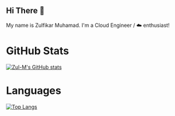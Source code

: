 ## Hi There 👋

My name is Zulfikar Muhamad. I'm a Cloud Engineer / :cloud: enthusiast!

# GitHub Stats

[![Zul-M's GitHub stats](https://github-readme-stats.vercel.app/api?username=zul-m&hide=stars&count_private=true&show_icons=true&theme=github_dark&cache_seconds=1800)](https://github.com/anuraghazra/github-readme-stats)

# Languages

[![Top Langs](https://github-readme-stats.vercel.app/api/top-langs/?username=zul-m&langs_count=10&layout=compact&theme=github_dark&cache_seconds=1800)](https://github.com/anuraghazra/github-readme-stats)
